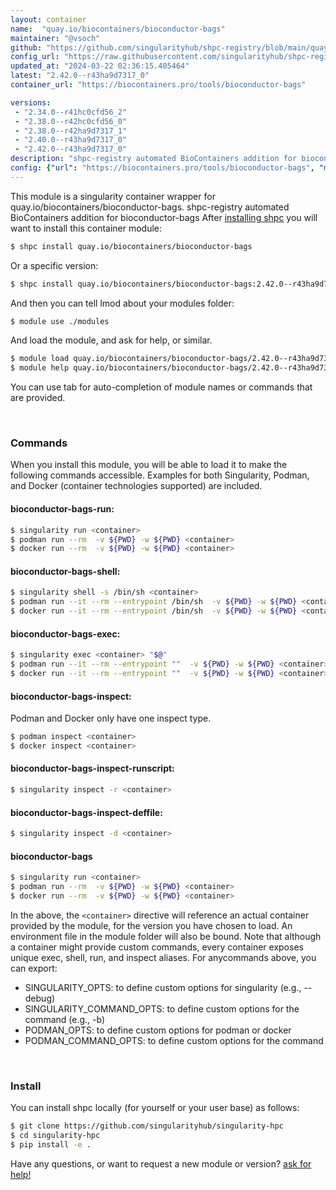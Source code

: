 ```yaml
---
layout: container
name:  "quay.io/biocontainers/bioconductor-bags"
maintainer: "@vsoch"
github: "https://github.com/singularityhub/shpc-registry/blob/main/quay.io/biocontainers/bioconductor-bags/container.yaml"
config_url: "https://raw.githubusercontent.com/singularityhub/shpc-registry/main/quay.io/biocontainers/bioconductor-bags/container.yaml"
updated_at: "2024-03-22 02:36:15.405464"
latest: "2.42.0--r43ha9d7317_0"
container_url: "https://biocontainers.pro/tools/bioconductor-bags"

versions:
 - "2.34.0--r41hc0cfd56_2"
 - "2.38.0--r42hc0cfd56_0"
 - "2.38.0--r42ha9d7317_1"
 - "2.40.0--r43ha9d7317_0"
 - "2.42.0--r43ha9d7317_0"
description: "shpc-registry automated BioContainers addition for bioconductor-bags"
config: {"url": "https://biocontainers.pro/tools/bioconductor-bags", "maintainer": "@vsoch", "description": "shpc-registry automated BioContainers addition for bioconductor-bags", "latest": {"2.42.0--r43ha9d7317_0": "sha256:a59a146b588d36f2db9331dcb6e08dc2cefcea8ed4193ebb4f862d7f95be182b"}, "tags": {"2.34.0--r41hc0cfd56_2": "sha256:e19834e60b160acce84abf426a9144ee909129a362e5ef856ca556fb86417ca1", "2.38.0--r42hc0cfd56_0": "sha256:a9ee479894d37901b0455ea21d59e9379d1ee04a81a7765079e48e686319bd07", "2.38.0--r42ha9d7317_1": "sha256:4e4b17bafd7a04fbd9e6f670c429a41c8e2416fd2344d727105d1e3037f415f4", "2.40.0--r43ha9d7317_0": "sha256:59f4c804e0315574096c984f142eb44a228580f2983c618a2e104d16e31bd24c", "2.42.0--r43ha9d7317_0": "sha256:a59a146b588d36f2db9331dcb6e08dc2cefcea8ed4193ebb4f862d7f95be182b"}, "docker": "quay.io/biocontainers/bioconductor-bags"}
---
```


This module is a singularity container wrapper for quay.io/biocontainers/bioconductor-bags.
shpc-registry automated BioContainers addition for bioconductor-bags
After [installing shpc](#install) you will want to install this container module:


```bash
$ shpc install quay.io/biocontainers/bioconductor-bags
```

Or a specific version:

```bash
$ shpc install quay.io/biocontainers/bioconductor-bags:2.42.0--r43ha9d7317_0
```

And then you can tell lmod about your modules folder:

```bash
$ module use ./modules
```

And load the module, and ask for help, or similar.

```bash
$ module load quay.io/biocontainers/bioconductor-bags/2.42.0--r43ha9d7317_0
$ module help quay.io/biocontainers/bioconductor-bags/2.42.0--r43ha9d7317_0
```

You can use tab for auto-completion of module names or commands that are provided.

<br>

### Commands

When you install this module, you will be able to load it to make the following commands accessible.
Examples for both Singularity, Podman, and Docker (container technologies supported) are included.

#### bioconductor-bags-run:

```bash
$ singularity run <container>
$ podman run --rm  -v ${PWD} -w ${PWD} <container>
$ docker run --rm  -v ${PWD} -w ${PWD} <container>
```

#### bioconductor-bags-shell:

```bash
$ singularity shell -s /bin/sh <container>
$ podman run --it --rm --entrypoint /bin/sh  -v ${PWD} -w ${PWD} <container>
$ docker run --it --rm --entrypoint /bin/sh  -v ${PWD} -w ${PWD} <container>
```

#### bioconductor-bags-exec:

```bash
$ singularity exec <container> "$@"
$ podman run --it --rm --entrypoint ""  -v ${PWD} -w ${PWD} <container> "$@"
$ docker run --it --rm --entrypoint ""  -v ${PWD} -w ${PWD} <container> "$@"
```

#### bioconductor-bags-inspect:

Podman and Docker only have one inspect type.

```bash
$ podman inspect <container>
$ docker inspect <container>
```

#### bioconductor-bags-inspect-runscript:

```bash
$ singularity inspect -r <container>
```

#### bioconductor-bags-inspect-deffile:

```bash
$ singularity inspect -d <container>
```



#### bioconductor-bags

```bash
$ singularity run <container>
$ podman run --rm  -v ${PWD} -w ${PWD} <container>
$ docker run --rm  -v ${PWD} -w ${PWD} <container>
```


In the above, the `<container>` directive will reference an actual container provided
by the module, for the version you have chosen to load. An environment file in the
module folder will also be bound. Note that although a container
might provide custom commands, every container exposes unique exec, shell, run, and
inspect aliases. For anycommands above, you can export:

 - SINGULARITY_OPTS: to define custom options for singularity (e.g., --debug)
 - SINGULARITY_COMMAND_OPTS: to define custom options for the command (e.g., -b)
 - PODMAN_OPTS: to define custom options for podman or docker
 - PODMAN_COMMAND_OPTS: to define custom options for the command

<br>

### Install

You can install shpc locally (for yourself or your user base) as follows:

```bash
$ git clone https://github.com/singularityhub/singularity-hpc
$ cd singularity-hpc
$ pip install -e .
```

Have any questions, or want to request a new module or version? [ask for help!](https://github.com/singularityhub/singularity-hpc/issues)